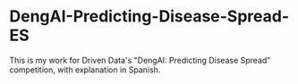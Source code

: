 # DengAI-Predicting-Disease-Spread-ES
This is my work for Driven Data's "DengAI: Predicting Disease Spread" competition, with explanation in Spanish.
